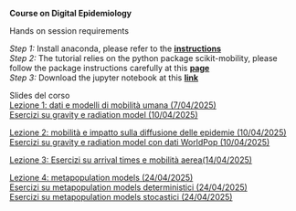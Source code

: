 

**Course on Digital Epidemiology**   

Hands on session requirements  

*Step 1:* Install anaconda, please refer to the [**instructions**](https://docs.anaconda.com/free/anaconda/install/index.html)  
*Step 2:* The tutorial relies on the python package scikit-mobility, please follow the package instructions carefully at this [**page**](https://scikit-mobility.github.io/scikit-mobility/index.html)   
*Step 3:* Download the jupyter notebook at this [**link**](https://github.com/mattiamazzoli/Teaching/tree/main)

Slides del corso  
<a href="https://github.com/mattiamazzoli/Teaching/blob/main/slides/mobility_course_lezione1.pdf" download>Lezione 1: dati e modelli di mobilità umana (7/04/2025)</a>  
<a href="https://github.com/mattiamazzoli/Teaching/blob/main/mobility_models.ipynb" download>Esercizi su gravity e radiation model (10/04/2025)</a>

<a href="https://github.com/mattiamazzoli/Teaching/blob/main/slides/mobility_course_lezione2.pdf" download>Lezione 2: mobilità e impatto sulla diffusione delle epidemie (10/04/2025)</a>   
<a href="https://github.com/mattiamazzoli/Teaching/blob/main/mobility_models_worldPoP.ipynb" download>Esercizi su gravity e radiation model con dati WorldPop (10/04/2025)</a>

<a href="https://github.com/mattiamazzoli/Teaching/blob/main/arrival_times.ipynb" download>Lezione 3: Esercizi su arrival times e mobilità aerea(14/04/2025)</a>

<a href="https://github.com/mattiamazzoli/Teaching/blob/main/slides/mobility_course_lezione4.pdf" download>Lezione 4: metapopulation models (24/04/2025)</a>   
<a href="https://github.com/mattiamazzoli/Teaching/blob/main/metapop_deterministic.ipynb" download>Esercizi su metapopulation models deterministici (24/04/2025)</a>  
<a href="https://github.com/mattiamazzoli/Teaching/blob/main/metapop_stochastic.ipynb" download>Esercizi su metapopulation models stocastici (24/04/2025)</a>
